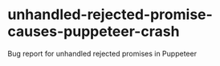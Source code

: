 # unhandled-rejected-promise-causes-puppeteer-crash
Bug report for unhandled rejected promises in Puppeteer

